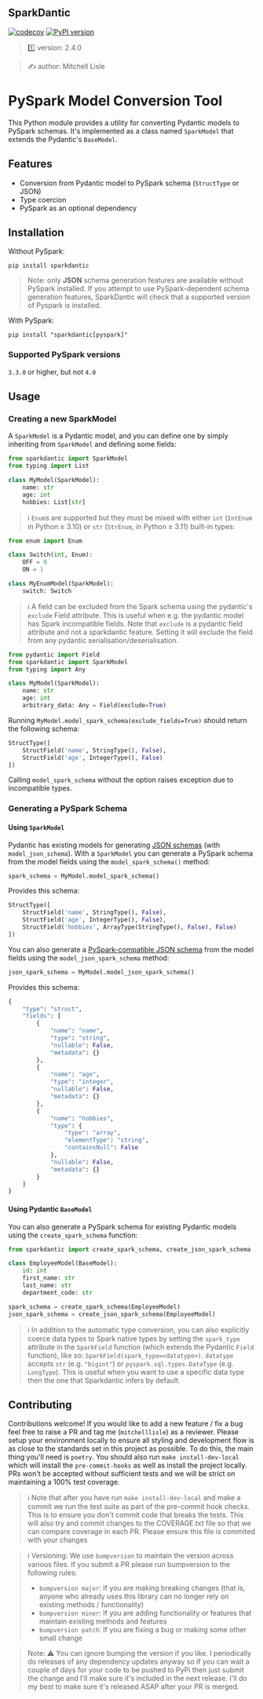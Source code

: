 ##  SparkDantic

[![codecov](https://codecov.io/gh/mitchelllisle/sparkdantic/graph/badge.svg?token=O6PPQX4FEX)](https://codecov.io/gh/mitchelllisle/sparkdantic)
[![PyPI version](https://badge.fury.io/py/sparkdantic.svg)](https://badge.fury.io/py/sparkdantic)

> 1️⃣ version: 2.4.0

> ✍️ author: Mitchell Lisle

# PySpark Model Conversion Tool

This Python module provides a utility for converting Pydantic models to PySpark schemas. It's implemented as a class 
named `SparkModel` that extends the Pydantic's `BaseModel`.

## Features

- Conversion from Pydantic model to PySpark schema (`StructType` or JSON)
- Type coercion
- PySpark as an optional dependency

## Installation

Without PySpark:

```shell
pip install sparkdantic
```

> Note: only **JSON** schema generation features are available without PySpark installed. If you attempt to use PySpark-dependent schema generation features, SparkDantic will check that a supported version of Pyspark is installed.

With PySpark:

```shell
pip install "sparkdantic[pyspark]"
```

### Supported PySpark versions

`3.3.0` or higher, but not `4.0`

## Usage

### Creating a new SparkModel

A `SparkModel` is a Pydantic model, and you can define one by simply inheriting from `SparkModel` and defining some fields:

```python
from sparkdantic import SparkModel
from typing import List

class MyModel(SparkModel):
    name: str
    age: int
    hobbies: List[str]
```

> ℹ️ `Enum`s are supported but they must be mixed with either `int` (`IntEnum` in Python ≥ 3.10) or `str` (`StrEnum`, in Python ≥ 3.11) built-in types:

```python
from enum import Enum

class Switch(int, Enum):
    OFF = 0
    ON = 1

class MyEnumModel(SparkModel):
    switch: Switch
```

> ℹ️ A field can be excluded from the Spark schema using the pydantic's `exclude` Field attribute. This is
> useful when e.g. the pydantic model has Spark incompatible fields. Note that `exclude` is a pydantic field 
> attribute and not a sparkdantic feature. Setting it will exclude the field from any pydantic serialisation/deserialisation.

```python
from pydantic import Field
from sparkdantic import SparkModel
from typing import Any

class MyModel(SparkModel):
    name: str
    age: int
    arbitrary_data: Any = Field(exclude=True)

```
Running `MyModel.model_spark_schema(exclude_fields=True)` should return the following schema:

```python
StructType([
    StructField('name', StringType(), False),
    StructField('age', IntegerType(), False)
])
```

Calling `model_spark_schema` without the option raises exception due to incompatible types.
### Generating a PySpark Schema

#### Using `SparkModel`

Pydantic has existing models for generating [JSON schemas](https://docs.pydantic.dev/2.10/concepts/json_schema/) (with `model_json_schema`). With a `SparkModel` you can 
generate a PySpark schema from the model fields using the `model_spark_schema()` method:

```python
spark_schema = MyModel.model_spark_schema()
```

Provides this schema:

```python
StructType([
    StructField('name', StringType(), False),
    StructField('age', IntegerType(), False),
    StructField('hobbies', ArrayType(StringType(), False), False)
])
```

You can also generate a [PySpark-compatible JSON schema](https://spark.apache.org/docs/3.5.4/api/python/reference/pyspark.sql/api/pyspark.sql.types.StructType.html#pyspark.sql.types.StructType.fromJson) from the model fields using the `model_json_spark_schema` method:

```python
json_spark_schema = MyModel.model_json_spark_schema()
```

Provides this schema:

```python
{
    "type": "struct",
    "fields": [
        {
            "name": "name",
            "type": "string",
            "nullable": False,
            "metadata": {}
        },
        {
            "name": "age",
            "type": "integer",
            "nullable": False,
            "metadata": {}
        },
        {
            "name": "hobbies",
            "type": {
                "type": "array",
                "elementType": "string",
                "containsNull": False
            },
            "nullable": False,
            "metadata": {}
        }
    ]
}
```

#### Using Pydantic `BaseModel`

You can also generate a PySpark schema for existing Pydantic models using the `create_spark_schema` function:

```python
from sparkdantic import create_spark_schema, create_json_spark_schema

class EmployeeModel(BaseModel):
    id: int
    first_name: str
    last_name: str
    department_code: str

spark_schema = create_spark_schema(EmployeeModel)
json_spark_schema = create_json_spark_schema(EmployeeModel)
```

> ℹ️  In addition to the automatic type conversion, you can also explicitly coerce data types to Spark native types by 
>  setting the `spark_type` attribute in the `SparkField` function (which extends the Pydantic `Field` function), like so: `SparkField(spark_type=<datatype>)`.
>  `datatype` accepts `str` (e.g. `"bigint"`) or `pyspark.sql.types.DataType` (e.g. `LongType`).
>  This is useful when you want to use a specific data type then the one that Sparkdantic infers by default. 

## Contributing
Contributions welcome! If you would like to add a new feature / fix a bug feel free to raise a PR and tag me (`mitchelllisle`) as
a reviewer. Please setup your environment locally to ensure all styling and development flow is as close to the standards set in
this project as possible. To do this, the main thing you'll need is `poetry`. You should also run `make install-dev-local` which 
will install the `pre-commit-hooks` as well as install the project locally. PRs won't be accepted without sufficient tests and 
we will be strict on maintaining a 100% test coverage.

> ℹ️ Note that after you have run `make install-dev-local` and make a commit we run the test suite as part of the pre-commit 
> hook checks. This is to ensure you don't commit code that breaks the tests. This will also try and commit changes to 
> the COVERAGE.txt file so that we can compare coverage in each PR. Please ensure this file is commited with your changes

> ℹ️ Versioning: We use `bumpversion` to maintain the version across various files. If you submit a PR please run bumpversion to
> the following rules:
> - `bumpversion major`: If you are making breaking changes (that is, anyone who already uses this library can no longer rely on
> existing methods / functionality)
> - `bumpversion minor`: If you are adding functionality or features that maintain existing methods and features
> - `bumpversion patch`: If you are fixing a bug or making some other small change

> Note: ⚠️ You can ignore bumping the version if you like. I periodically do releases of any dependency updates anyway so
> if you can wait a couple of days for your code to be pushed to PyPi then just submit the change and I'll make sure it's
> included in the next release. I'll do my best to make sure it's released ASAP after your PR is merged.
